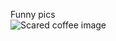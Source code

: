Funny pics  
![Scared coffee image](https://i.pinimg.com/originals/4a/18/a2/4a18a28873a2611705a5e11ccc245b72.jpg)
